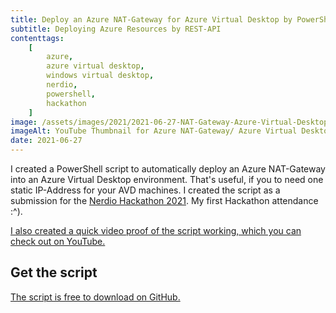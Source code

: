 ```yaml
---
title: Deploy an Azure NAT-Gateway for Azure Virtual Desktop by PowerShell
subtitle: Deploying Azure Resources by REST-API
contenttags:
    [
        azure,
        azure virtual desktop,
        windows virtual desktop,
        nerdio,
        powershell,
        hackathon
    ]
image: /assets/images/2021/2021-06-27-NAT-Gateway-Azure-Virtual-Desktop.png
imageAlt: YouTube Thumbnail for Azure NAT-Gateway/ Azure Virtual Desktop
date: 2021-06-27
---
```


I created a PowerShell script to automatically deploy an Azure NAT-Gateway into an Azure Virtual Desktop environment. That's useful, if you to need one static IP-Address for your AVD machines. I created the script as a submission for the [Nerdio Hackathon 2021](https://getnerdio.com/nerdio-hackathon/). My first Hackathon attendance :^).

[I also created a quick video proof of the script working, which you can check out on YouTube.](https://www.youtube.com/watch?v=luehHTThFFk)

## Get the script

[The script is free to download on GitHub.](https://github.com/diecknet/AzureVirtualDesktop/tree/main/Deploy-NATGatewayAVD)
